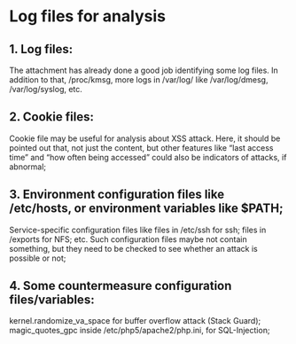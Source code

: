 
# Log files for analysis

## 1. Log files:

The attachment has already done a good job identifying some log files. In addition to that, /proc/kmsg, more logs in /var/log/ like /var/log/dmesg, /var/log/syslog, etc.
## 2. Cookie files:
Cookie file may be useful for analysis about XSS attack. Here, it should be pointed out that, not just the content, but other features like “last access time” and “how often being accessed” could also be indicators of attacks, if abnormal;
## 3. Environment configuration files like /etc/hosts, or environment variables like $PATH;
Service-specific configuration files like files in /etc/ssh for ssh; files in /exports for NFS; etc.
Such configuration files maybe not contain something, but they need to be checked to see whether an attack is possible or not;
## 4. Some countermeasure configuration files/variables:
kernel.randomize_va_space for buffer overflow attack (Stack Guard);
magic_quotes_gpc inside /etc/php5/apache2/php.ini, for SQL-Injection;
 


```
